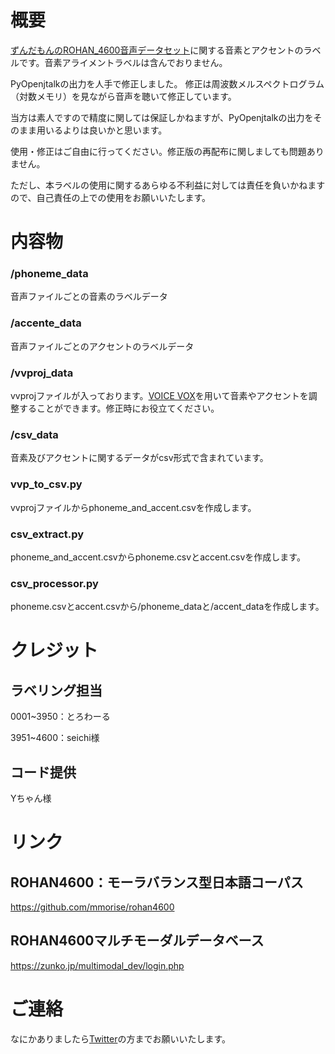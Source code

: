 # 概要
[ずんだもんのROHAN_4600音声データセット](https://zunko.jp/multimodal_dev/login.php)に関する音素とアクセントのラベルです。音素アライメントラベルは含んでおりません。

PyOpenjtalkの出力を人手で修正しました。
修正は周波数メルスペクトログラム（対数メモリ）を見ながら音声を聴いて修正しています。

当方は素人ですので精度に関しては保証しかねますが、PyOpenjtalkの出力をそのまま用いるよりは良いかと思います。

使用・修正はご自由に行ってください。修正版の再配布に関しましても問題ありません。

ただし、本ラベルの使用に関するあらゆる不利益に対しては責任を負いかねますので、自己責任の上での使用をお願いいたします。

# 内容物
### /phoneme_data
音声ファイルごとの音素のラベルデータ
### /accente_data
音声ファイルごとのアクセントのラベルデータ
### /vvproj_data
vvprojファイルが入っております。[VOICE VOX](https://voicevox.hiroshiba.jp/)を用いて音素やアクセントを調整することができます。修正時にお役立てください。

### /csv_data
音素及びアクセントに関するデータがcsv形式で含まれています。

### vvp_to_csv.py
vvprojファイルからphoneme_and_accent.csvを作成します。

### csv_extract.py
phoneme_and_accent.csvからphoneme.csvとaccent.csvを作成します。

### csv_processor.py
phoneme.csvとaccent.csvから/phoneme_dataと/accent_dataを作成します。

# クレジット
## ラベリング担当
0001~3950：とろわーる

3951~4600：seichi様

## コード提供
Yちゃん様

# リンク
## ROHAN4600：モーラバランス型日本語コーパス
https://github.com/mmorise/rohan4600

## ROHAN4600マルチモーダルデータベース
https://zunko.jp/multimodal_dev/login.php

# ご連絡
なにかありましたら[Twitter](https://twitter.com/RRR_troisR_888)の方までお願いいたします。